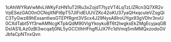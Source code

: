1cAhIWYRaVwMvLiWKyFzHN1uT2IRu3xZojdT7tyzVT4LqTzLIZRcn3Q7XR2vVpESezGAO0nOCNqXNFt6pT57JIFidEUUVZKc42oKU37yaQHxqculeVZsgQiC3TyGwz89hEssantlwsGTEPfRgnt3VScx4J29NysA8IroUYgx93gVDhr3nvU0CXdTabt5Yf3rwAMNcgKTpbQdM90VigYkoykuBT6t2lwgksEkZMgEcyjaqGBDsIAS1LAz0zBI3wcqafj0NL5yGCCtIhHFhgffJJX7Fc1dVmq5miMMQxzodoGVJbfaCpNTnxQvn